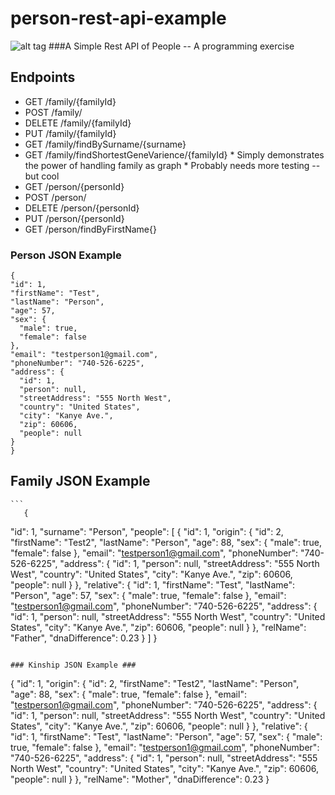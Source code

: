 # person-rest-api-example
![alt tag](https://travis-ci.org/athornburg/person-rest-api-example.svg?branch=master)
###A Simple Rest API of People -- A programming exercise

## Endpoints ##
  * GET /family/{familyId}
  * POST /family/
  * DELETE /family/{familyId}
  * PUT /family/{familyId}
  * GET /family/findBySurname/{surname}
  * GET /family/findShortestGeneVarience/{familyId}
 		* Simply demonstrates the power of handling family as graph
 		* Probably needs more testing -- but cool
  * GET /person/{personId}
  * POST /person/
  * DELETE /person/{personId}
  * PUT /person/{personId}
  * GET /person/findByFirstName{}

  ### Person JSON Example ###

  ```
  {
  "id": 1,
  "firstName": "Test",
  "lastName": "Person",
  "age": 57,
  "sex": {
    "male": true,
    "female": false
  },
  "email": "testperson1@gmail.com",
  "phoneNumber": "740-526-6225",
  "address": {
    "id": 1,
    "person": null,
    "streetAddress": "555 North West",
    "country": "United States",
    "city": "Kanye Ave.",
    "zip": 60606,
    "people": null
  }
}
```

  ## Family JSON Example ###
 	```
 	   {
  "id": 1,
  "surname": "Person",
  "people": [
    {
      "id": 1,
      "origin": {
        "id": 2,
        "firstName": "Test2",
        "lastName": "Person",
        "age": 88,
        "sex": {
          "male": true,
          "female": false
        },
        "email": "testperson1@gmail.com",
        "phoneNumber": "740-526-6225",
        "address": {
          "id": 1,
          "person": null,
          "streetAddress": "555 North West",
          "country": "United States",
          "city": "Kanye Ave.",
          "zip": 60606,
          "people": null
        }
      },
      "relative": {
        "id": 1,
        "firstName": "Test",
        "lastName": "Person",
        "age": 57,
        "sex": {
          "male": true,
          "female": false
        },
        "email": "testperson1@gmail.com",
        "phoneNumber": "740-526-6225",
        "address": {
          "id": 1,
          "person": null,
          "streetAddress": "555 North West",
          "country": "United States",
          "city": "Kanye Ave.",
          "zip": 60606,
          "people": null
        }
      },
      "relName": "Father",
      "dnaDifference": 0.23
    }
  ]
}
```

### Kinship JSON Example ###
```
{
  "id": 1,
  "origin": {
    "id": 2,
    "firstName": "Test2",
    "lastName": "Person",
    "age": 88,
    "sex": {
      "male": true,
      "female": false
    },
    "email": "testperson1@gmail.com",
    "phoneNumber": "740-526-6225",
    "address": {
      "id": 1,
      "person": null,
      "streetAddress": "555 North West",
      "country": "United States",
      "city": "Kanye Ave.",
      "zip": 60606,
      "people": null
    }
  },
  "relative": {
    "id": 1,
    "firstName": "Test",
    "lastName": "Person",
    "age": 57,
    "sex": {
      "male": true,
      "female": false
    },
    "email": "testperson1@gmail.com",
    "phoneNumber": "740-526-6225",
    "address": {
      "id": 1,
      "person": null,
      "streetAddress": "555 North West",
      "country": "United States",
      "city": "Kanye Ave.",
      "zip": 60606,
      "people": null
    }
  },
  "relName": "Mother",
  "dnaDifference": 0.23
}
```
